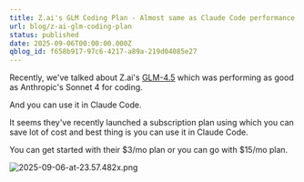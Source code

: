 ```yaml
---
title: Z.ai's GLM Coding Plan - Almost same as Claude Code performance
url: blog/z-ai-glm-coding-plan
status: published
date: 2025-09-06T00:00:00.000Z
qblog_id: f658b917-97c6-4217-a89a-219d04085e27
---
```


Recently, we've talked about Z.ai's [GLM-4.5](/blog/claude-code-z-ai-glm-4-5/) which was performing as good as Anthropic's Sonnet 4 for coding.

And you can use it in Claude Code.

It seems they've recently launched a subscription plan using which you can save lot of cost and best thing is you can use it in Claude Code.

You can get started with their $3/mo plan or you can go with $15/mo plan.

![2025-09-06-at-23.57.482x.png](https://images.nesin.io/f_auto,q_auto/qblog/AIEngineerGuide/2025-09/u9z6zu8jifmlkxnrxl6n)